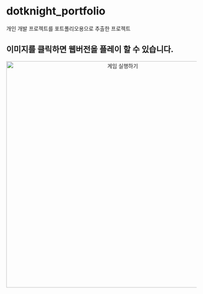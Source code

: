 # dotknight_portfolio
개인 개발 프로젝트를 포트폴리오용으로 추출한 프로젝트

## 이미지를 클릭하면 웹버전을 플레이 할 수 있습니다.
<p align="center">
  <a href="https://korstrix.github.io/dotknight_portfolio" target="_blank">
    <img src="images/gamegif.gif" alt="게임 실행하기" width="600">
  </a>
</p>
